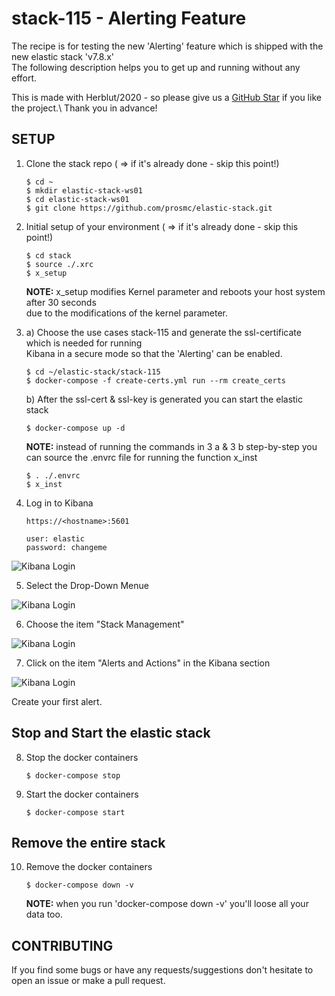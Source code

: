 # stack-115 - Alerting Feature

The recipe is for testing the new 'Alerting' feature which is shipped with the new elastic stack 'v7.8.x'\
The following description helps you to get up and running without any effort.

This is made with Herblut/2020 - so please give us a [GitHub Star](https://github.com/prosmc/stack/stargazers)
if you like the project.\ Thank you in advance!


SETUP
---

01. Clone the stack repo ( => if it's already done - skip this point!)

        $ cd ~
        $ mkdir elastic-stack-ws01
        $ cd elastic-stack-ws01
        $ git clone https://github.com/prosmc/elastic-stack.git

02. Initial setup of your environment ( => if it's already done - skip this point!)

        $ cd stack
        $ source ./.xrc
        $ x_setup

    **NOTE:** x_setup modifies Kernel parameter and reboots your host system after 30 seconds\
    due to the modifications of the kernel parameter.
      
03. a) Choose the use cases stack-115 and generate the ssl-certificate which is needed for running\
   Kibana in a secure mode so that the 'Alerting' can be enabled.

        $ cd ~/elastic-stack/stack-115
        $ docker-compose -f create-certs.yml run --rm create_certs

    b) After the ssl-cert & ssl-key is generated you can start the elastic stack

        $ docker-compose up -d 

    **NOTE:** instead of running the commands in 3 a & 3 b step-by-step you can source the .envrc 
    file for running the function x_inst

        $ . ./.envrc
        $ x_inst

04. Log in to Kibana

        https://<hostname>:5601

        user: elastic
        password: changeme

   ![Kibana Login](resources/assets/images/stack-115_pict-01.png)

05. Select the Drop-Down Menue
   
   ![Kibana Login](resources/assets/images/stack-115_pict-02.png)

06. Choose the item "Stack Management"
   
   ![Kibana Login](resources/assets/images/stack-115_pict-03.png)

07. Click on the item "Alerts and Actions" in the Kibana section
   
   ![Kibana Login](resources/assets/images/stack-115_pict-04.png)

   Create your first alert.


Stop and Start the elastic stack
---

08. Stop the docker containers

        $ docker-compose stop

09. Start the docker containers

        $ docker-compose start 

Remove the entire stack
---

10. Remove the docker containers

        $ docker-compose down -v

    **NOTE:** when you run 'docker-compose down -v' you'll loose all your data too.

CONTRIBUTING
---
If you find some bugs or have any requests/suggestions don't hesitate to open an issue or make a pull request.
